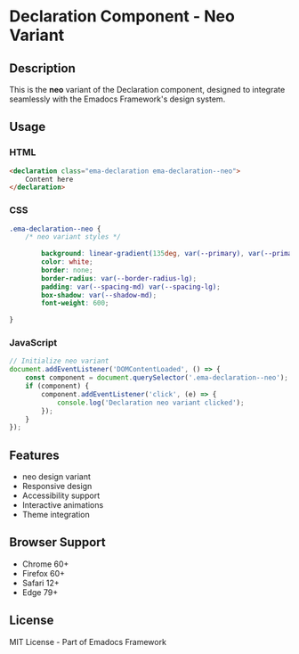 # Declaration Component - Neo Variant

## Description
This is the **neo** variant of the Declaration component, designed to integrate seamlessly with the Emadocs Framework's design system.

## Usage

### HTML
```html
<declaration class="ema-declaration ema-declaration--neo">
    Content here
</declaration>
```

### CSS
```css
.ema-declaration--neo {
    /* neo variant styles */
    
        background: linear-gradient(135deg, var(--primary), var(--primary-dark));
        color: white;
        border: none;
        border-radius: var(--border-radius-lg);
        padding: var(--spacing-md) var(--spacing-lg);
        box-shadow: var(--shadow-md);
        font-weight: 600;
    
}
```

### JavaScript
```javascript
// Initialize neo variant
document.addEventListener('DOMContentLoaded', () => {
    const component = document.querySelector('.ema-declaration--neo');
    if (component) {
        component.addEventListener('click', (e) => {
            console.log('Declaration neo variant clicked');
        });
    }
});
```

## Features
- neo design variant
- Responsive design
- Accessibility support
- Interactive animations
- Theme integration

## Browser Support
- Chrome 60+
- Firefox 60+
- Safari 12+
- Edge 79+

## License
MIT License - Part of Emadocs Framework
